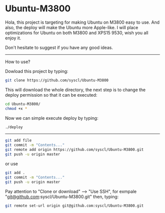 # Ubuntu-M3800

Hola, this project is targeting for making Ubuntu on M3800 easy to use. And also, the deploy will make the Ubuntu more Apple-like. I will place optimizations for Ubuntu on both M3800 and XPS15 9530, wish you all enjoy it.

Don't hesitate to suggest if you have any good ideas.

---
How to use?

Dowload this project by typing:
```sh
git clone https://github.com/syscl/Ubuntu-M3800
```
This will download the whole directory, the next step is to change the deploy permission so that it can be executed:
```sh
cd Ubuntu-M3800/
chmod +x *
```
Now we can simple execute deploy by typing:
```sh
./deploy
```

---
```sh
git add file
git commit -m "Contents..."
git remote add origin https://github.com/syscl/Ubuntu-M3800.git
git push -u origin master
```

or use
```sh
git add .
git commit -m "Contents..."
git push -u origin master
```
Pay attention to "Clone or download" --> "Use SSH", for exmpale "git@github.com:syscl/Ubuntu-M3800.git"
then, typing:
```sh
git remote set-url origin git@github.com:syscl/Ubuntu-M3800.git
```
